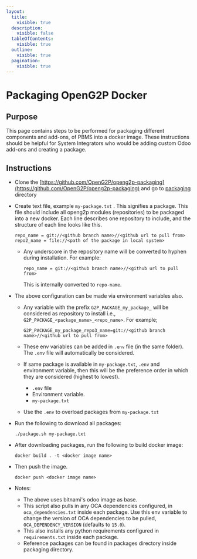 ```yaml
---
layout:
  title:
    visible: true
  description:
    visible: false
  tableOfContents:
    visible: true
  outline:
    visible: true
  pagination:
    visible: true
---
```


# Packaging OpenG2P Docker

## Purpose

This page contains steps to be performed for packaging different components and add-ons, of PBMS into a docker image. These instructions should be helpful for System Integrators who would be adding custom Odoo add-ons and creating a package.

## Instructions

* Clone the [https://github.com/OpenG2P/openg2p-packaging](https://github.com/OpenG2P/openg2p-packaging) and go to [packaging](https://github.com/OpenG2P/openg2p-packaging/tree/develop/packaging) directory
*   Create text file, example `my-package.txt` . This signifies a package. This file should include all openg2p modules (repositories) to be packaged into a new docker. Each line describes one repository to include, and the structure of each line looks like this.

    ```
    repo_name = git://<github branch name>//<github url to pull from>
    repo2_name = file://<path of the package in local system>
    ```

    *   Any underscore in the repository name will be converted to hyphen during installation. For example:

        ```
        repo_name = git://<github branch name>//<github url to pull from>
        ```

        This is internally converted to `repo-name`.
* The above configuration can be made via environment variables also.
  *   Any variable with the prefix `G2P_PACKAGE_my_package_` will be considered as repository to install i.e., `G2P_PACKAGE_<package_name>_<repo_name>`. For example;

      ```
      G2P_PACKAGE_my_package_repo3_name=git://<github branch name>//<github url to pull from>
      ```
  * These env variables can be added in `.env` file (in the same folder). The `.env` file will automatically be considered.
  * If same package is available in `my-package.txt`, `.env` and environment variable, then this will be the preference order in which they are considered (highest to lowest).
    * `.env` file
    * Environment variable.
    * `my-package.txt`
  * Use the `.env` to overload packages from `my-package.txt`
*   Run the following to download all packages:

    ```
    ./package.sh my-package.txt
    ```
*   After downloading packages, run the following to build docker image:

    ```
    docker build . -t <docker image name>
    ```
*   Then push the image.

    ```
    docker push <docker image name>
    ```
* Notes:
  * The above uses bitnami's odoo image as base.
  * This script also pulls in any OCA dependencies configured, in `oca_dependencies.txt` inside each package. Use this env variable to change the version of OCA dependencies to be pulled, `OCA_DEPENDENCY_VERSION` (defaults to `15.0`).
  * This also installs any python requirements configured in `requirements.txt` inside each package.
  * Reference packages can be found in packages directory inside packaging directory.
